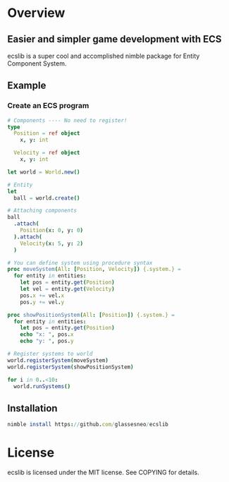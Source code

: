 # Overview
## Easier and simpler game development with ECS
ecslib is a super cool and accomplished nimble package for Entity Component System.

## Example

### Create an ECS program
```nim
# Components ---- No need to register!
type
  Position = ref object
    x, y: int

  Velocity = ref object
    x, y: int

let world = World.new()

# Entity
let
  ball = world.create()

# Attaching components
ball
  .attach(
    Position(x: 0, y: 0)
  ).attach(
    Velocity(x: 5, y: 2)
  )

# You can define system using procedure syntax
proc moveSystem(All: [Position, Velocity]) {.system.} =
  for entity in entities:
    let pos = entity.get(Position)
    let vel = entity.get(Velocity)
    pos.x += vel.x
    pos.y += vel.y

proc showPositionSystem(All: [Position]) {.system.} =
  for entity in entities:
    let pos = entity.get(Position)
    echo "x: ", pos.x
    echo "y: ", pos.y

# Register systems to world
world.registerSystem(moveSystem)
world.registerSystem(showPositionSystem)

for i in 0..<10:
  world.runSystems()
```

## Installation
```nim
nimble install https://github.com/glassesneo/ecslib
```

# License
ecslib is licensed under the MIT license. See COPYING for details.
